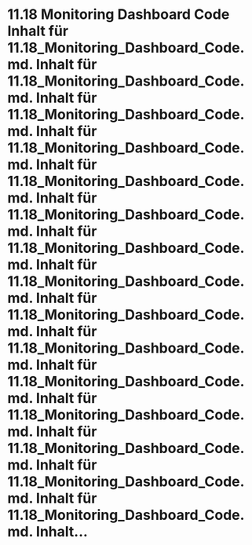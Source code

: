 # 11.18 Monitoring Dashboard Code Inhalt für 11.18_Monitoring_Dashboard_Code.md. Inhalt für 11.18_Monitoring_Dashboard_Code.md. Inhalt für 11.18_Monitoring_Dashboard_Code.md. Inhalt für 11.18_Monitoring_Dashboard_Code.md. Inhalt für 11.18_Monitoring_Dashboard_Code.md. Inhalt für 11.18_Monitoring_Dashboard_Code.md. Inhalt für 11.18_Monitoring_Dashboard_Code.md. Inhalt für 11.18_Monitoring_Dashboard_Code.md. Inhalt für 11.18_Monitoring_Dashboard_Code.md. Inhalt für 11.18_Monitoring_Dashboard_Code.md. Inhalt für 11.18_Monitoring_Dashboard_Code.md. Inhalt für 11.18_Monitoring_Dashboard_Code.md. Inhalt für 11.18_Monitoring_Dashboard_Code.md. Inhalt für 11.18_Monitoring_Dashboard_Code.md. Inhalt für 11.18_Monitoring_Dashboard_Code.md. Inhalt...